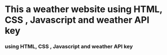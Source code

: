 <h1>This a weather website using HTML, CSS , Javascript and weather API key</h1>
<h3>using HTML, CSS , Javascript and weather API key</h3>
